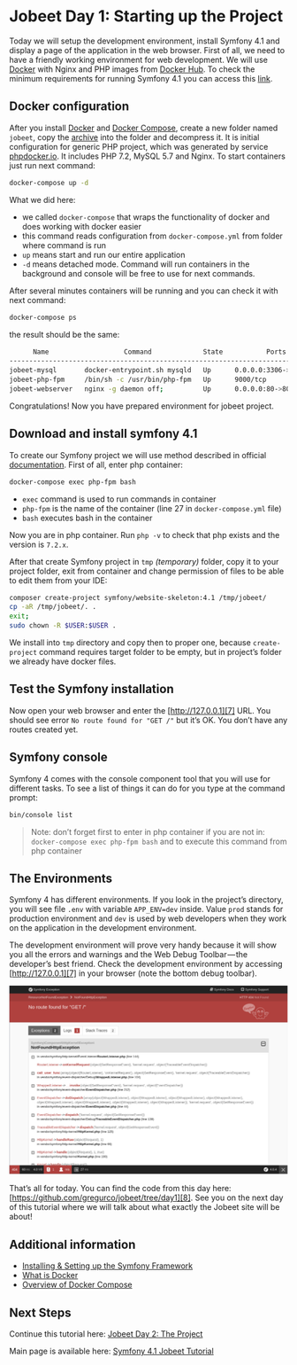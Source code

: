 # Jobeet Day 1: Starting up the Project

Today we will setup the development environment, install Symfony 4.1 and display a page of the application in the web browser.
First of all, we need to have a friendly working environment for web development. We will use [Docker][1] with Nginx and PHP images from [Docker Hub][2].
To check the minimum requirements for running Symfony 4.1 you can access this [link][3].

## Docker configuration
After you install [Docker][4] and [Docker Compose][5], create a new folder named `jobeet`, copy the [archive](../files/archives/jobeet.zip) into the folder and decompress it.
It is initial configuration for generic PHP project, which was generated by service [phpdocker.io][9].
It includes PHP 7.2, MySQL 5.7 and Nginx. To start containers just run next command:
```bash
docker-compose up -d
```

What we did here:

* we called `docker-compose` that wraps the functionality of docker and does working with docker easier
* this command reads configuration from `docker-compose.yml` from folder where command is run
* `up` means start and run our entire application
* `-d` means detached mode. Command will run containers in the background and console will be free to use for next commands.

After several minutes containers will be running and you can check it with next command:
```bash
docker-compose ps
```

the result should be the same:
```bash
      Name                   Command             State           Ports          
-------------------------------------------------------------------------------
jobeet-mysql       docker-entrypoint.sh mysqld   Up      0.0.0.0:3306->3306/tcp 
jobeet-php-fpm     /bin/sh -c /usr/bin/php-fpm   Up      9000/tcp               
jobeet-webserver   nginx -g daemon off;          Up      0.0.0.0:80->80/tcp
```

Congratulations! Now you have prepared environment for jobeet project.

## Download and install symfony 4.1

To create our Symfony project we will use method described in official [documentation][6].
First of all, enter php container:
```bash
docker-compose exec php-fpm bash
```

* `exec` command is used to run commands in container
* `php-fpm` is the name of the container (line 27 in `docker-compose.yml` file)
* `bash` executes bash in the container

Now you are in php container. Run `php -v` to check that php exists and the version is `7.2.x`.

After that create Symfony project in `tmp` _(temporary)_ folder, copy it to your project folder, exit from container and change permission of files to be able to edit them from your IDE:
```bash
composer create-project symfony/website-skeleton:4.1 /tmp/jobeet/
cp -aR /tmp/jobeet/. .
exit;
sudo chown -R $USER:$USER .
```

We install into `tmp` directory and copy then to proper one, because `create-project` command requires target folder to be empty, but in project’s folder we already have docker files.

## Test the Symfony installation

Now open your web browser and enter the [http://127.0.0.1][7] URL. You should see error `No route found for "GET /"` but it’s OK. You don’t have any routes created yet.

## Symfony console

Symfony 4 comes with the console component tool that you will use for different tasks. To see a list of things it can do for you type at the command prompt:

```bash
bin/console list
```

> Note: don’t forget first to enter in php container if you are not in: `docker-compose exec php-fpm bash`
> and to execute this command from php container

## The Environments

Symfony 4 has different environments. If you look in the project’s directory, you will see file `.env` with variable `APP_ENV=dev` inside.
Value `prod` stands for production environment and `dev` is used by web developers when they work on the application in the development environment.  

The development environment will prove very handy because it will show you all the errors and warnings and the Web Debug Toolbar — the developer’s best friend.
Check the development environment by accessing [http://127.0.0.1][7] in your browser (note the bottom debug toolbar).

![Debug toolbar](../files/images/screenshot_1.png)

That’s all for today. You can find the code from this day here: [https://github.com/gregurco/jobeet/tree/day1][8].
See you on the next day of this tutorial where we will talk about what exactly the Jobeet site will be about!

## Additional information
- [Installing & Setting up the Symfony Framework][10]
- [What is Docker][11]
- [Overview of Docker Compose][12]

## Next Steps

Continue this tutorial here: [Jobeet Day 2: The Project](day-2.md)

Main page is available here: [Symfony 4.1 Jobeet Tutorial](../index.md)

[1]: https://www.docker.com/
[2]: https://hub.docker.com/
[3]: https://symfony.com/doc/4.1/reference/requirements.html
[4]: https://docs.docker.com/install/linux/docker-ce/ubuntu/
[5]: https://docs.docker.com/compose/install/
[6]: https://symfony.com/doc/4.1/setup.html
[7]: http://127.0.0.1
[8]: https://github.com/gregurco/jobeet/tree/day1
[9]: https://phpdocker.io/generator
[10]: https://symfony.com/doc/4.1/setup.html
[11]: https://www.docker.com/what-docker
[12]: https://docs.docker.com/compose/overview/
